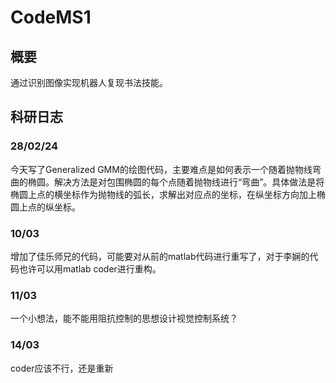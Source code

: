 # CodeMS1
## 概要
通过识别图像实现机器人复现书法技能。

## 科研日志
### 28/02/24
今天写了Generalized GMM的绘图代码，主要难点是如何表示一个随着抛物线弯曲的椭圆。解决方法是对包围椭圆的每个点随着抛物线进行“弯曲”。具体做法是将椭圆上点的横坐标作为抛物线的弧长，求解出对应点的坐标，在纵坐标方向加上椭圆上点的纵坐标。

### 10/03
增加了佳乐师兄的代码，可能要对从前的matlab代码进行重写了，对于李娴的代码也许可以用matlab coder进行重构。

### 11/03
一个小想法，能不能用阻抗控制的思想设计视觉控制系统？

### 14/03
coder应该不行，还是重新